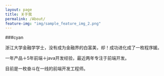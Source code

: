 ```yaml
---
layout: page
title: 关于我
permalink: /About/
feature-img: "img/sample_feature_img_2.png"
---
```


###cyan

浙江大学金融学学士，没有成为金融界的白富美，却！成功进化成了一枚程序媛。

一年产品＋5年前端＋java开发经验，最近两年专注于前端开发。

目前是一枚奋斗在一线的前端开发工程师。




